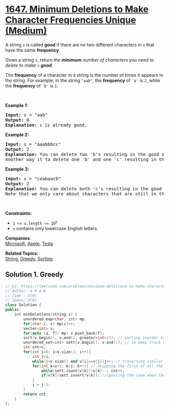 # [1647. Minimum Deletions to Make Character Frequencies Unique (Medium)](https://leetcode.com/problems/minimum-deletions-to-make-character-frequencies-unique/)

<p>A string <code>s</code> is called <strong>good</strong> if there are no two different characters in <code>s</code> that have the same <strong>frequency</strong>.</p>

<p>Given a string <code>s</code>, return<em> the <strong>minimum</strong> number of characters you need to delete to make </em><code>s</code><em> <strong>good</strong>.</em></p>

<p>The <strong>frequency</strong> of a character in a string is the number of times it appears in the string. For example, in the string <code>"aab"</code>, the <strong>frequency</strong> of <code>'a'</code> is <code>2</code>, while the <strong>frequency</strong> of <code>'b'</code> is <code>1</code>.</p>

<p>&nbsp;</p>
<p><strong>Example 1:</strong></p>

<pre><strong>Input:</strong> s = "aab"
<strong>Output:</strong> 0
<strong>Explanation:</strong> <code>s</code> is already good.
</pre>

<p><strong>Example 2:</strong></p>

<pre><strong>Input:</strong> s = "aaabbbcc"
<strong>Output:</strong> 2
<strong>Explanation:</strong> You can delete two 'b's resulting in the good string "aaabcc".
Another way it to delete one 'b' and one 'c' resulting in the good string "aaabbc".</pre>

<p><strong>Example 3:</strong></p>

<pre><strong>Input:</strong> s = "ceabaacb"
<strong>Output:</strong> 2
<strong>Explanation:</strong> You can delete both 'c's resulting in the good string "eabaab".
Note that we only care about characters that are still in the string at the end (i.e. frequency of 0 is ignored).
</pre>

<p>&nbsp;</p>
<p><strong>Constraints:</strong></p>

<ul>
	<li><code>1 &lt;= s.length &lt;= 10<sup>5</sup></code></li>
	<li><code>s</code>&nbsp;contains only lowercase English letters.</li>
</ul>


**Companies**:  
[Microsoft](https://leetcode.com/company/microsoft), [Apple](https://leetcode.com/company/apple), [Tesla](https://leetcode.com/company/tesla)

**Related Topics**:  
[String](https://leetcode.com/tag/string/), [Greedy](https://leetcode.com/tag/greedy/), [Sorting](https://leetcode.com/tag/sorting/)

## Solution 1. Greedy

```cpp
// OJ: https://leetcode.com/problems/minimum-deletions-to-make-character-frequencies-unique/
// Author: A M A N
// Time : O(N)
// Space: O(N)
class Solution {
public:
    int minDeletions(string s) {
        unordered_map<char, int> mp;
        for(char c: s) mp[c]++;
        vector<int> v;
        for(auto [a, f]: mp) v.push_back(f);
        sort(v.begin(), v.end(), greater<int>()); // sorting inorder to skip the first one, amongst the same freq chars
        unordered_set<int> sett(v.begin(), v.end()); // to keep track of used freq
        int cnt=0;
        for(int i=0; i<v.size(); i++){
            int j=i;
            while(j<v.size() and v[i]==v[j])j++; // traversing similar freqs
            for(int k=i+1; k<j; k++){ // skipping the first of all the similar freqs
                while(sett.count(v[k]))v[k]--, cnt++; 
                if(v[k])sett.insert(v[k]); //ignoring the case when the freq is reduces to zero
            }
            i = j-1;
        }
        return cnt;
    }
};
```